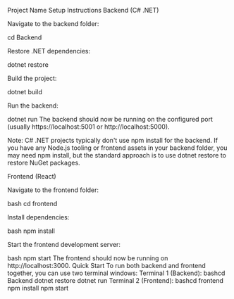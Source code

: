 Project Name
Setup Instructions
Backend (C# .NET)

Navigate to the backend folder:

cd Backend

Restore .NET dependencies:

dotnet restore

Build the project:

dotnet build

Run the backend:

dotnet run
The backend should now be running on the configured port (usually https://localhost:5001 or http://localhost:5000).

Note: C# .NET projects typically don't use npm install for the backend. If you have any Node.js tooling or frontend assets in your backend folder, you may need npm install, but the standard approach is to use dotnet restore to restore NuGet packages.

Frontend (React)

Navigate to the frontend folder:

bash   cd frontend

Install dependencies:

bash   npm install

Start the frontend development server:

bash   npm start
The frontend should now be running on http://localhost:3000.
Quick Start
To run both backend and frontend together, you can use two terminal windows:
Terminal 1 (Backend):
bashcd Backend
dotnet restore
dotnet run
Terminal 2 (Frontend):
bashcd frontend
npm install
npm start
